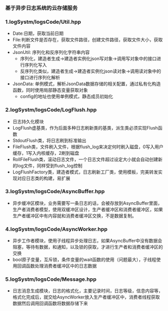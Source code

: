 ### 基于异步日志系统的云存储服务

### 1.logSystm/logsCode/Util.hpp
- Date:日期，获取当前日期
- File:判断文件是否存在，获取文件路径，创建文件路径，获取文件大小，获取文件内容
- JsonUtil: 序列化和反序列化字符串内容
    - 序列化，建造者生成->建造者实例化json写对象->调用写对象中的接口进行序列化写入
    - 反序列化类似，建造者生成->建造者实例化json读对象->调用读对象中的接口进行序列化解析
- JsonData: 单例模式，解析JsonData数据存储的相关配置，通过私有化构造函数，同时使用局部静态变量获取对象
    - config的地址也使用单例模式，静态成员初始化

### 2.logSystm/logsCode/LogFlush.hpp
- 日志持久化模块
- LogFlush虚基类，作为后面多种日志刷新类的基类，派生类必须实现Flush函数
- StdoutFlush类，将日志刷到标准输出
- FileFlush类，文件刷入文件，根据flush_log来决定何时刷入磁盘，0写入用户缓存，1写入内核缓存，2刷到磁盘
- RollFileFlush类，滚动日志文件，一个日志文件超过设定大小就会自动创建新的log文件，同样受到flush_log控制
- LogFlushFactory类，建造者模式，日志刷新工厂类，使用模板，完美转发实现对应日志类的构建，易扩展

### 3.logSystm/logsCode/AsyncBuffer.hpp
- 异步缓冲区模块，业务需要写一条日志的话，会被存放到AsyncBuffer里面，生产者消费者模型，使用双缓冲区设计，生产者缓冲区和消费者缓冲区，如果生产者缓冲区中有内容就和消费者缓冲区交换，不是数据复制。

### 4.logSystm/logsCode/AsyncWorker.hpp
- 异步工作者模块，使用子线程异步处理日志，如果AsyncBuffer中没有数据会阻塞，等待有数据，和通知，以及锁的获取，才进行生产者和消费者缓冲区的交换
- bool原子变量，互斥锁，条件变量的wait函数的使用（问题最大），子线程使用回调函数处理消费者缓冲区中的日志数据

### 5.logSystm/logsCode/Message.hpp
- 日志消息生成模块，日志的格式化，主要记录时间，日志等级，信息内容等，格式化完成后，就交给AsyncWorker放入生产者缓冲区中，消费者线程获取数据然后调用回调函数将数据存储下来